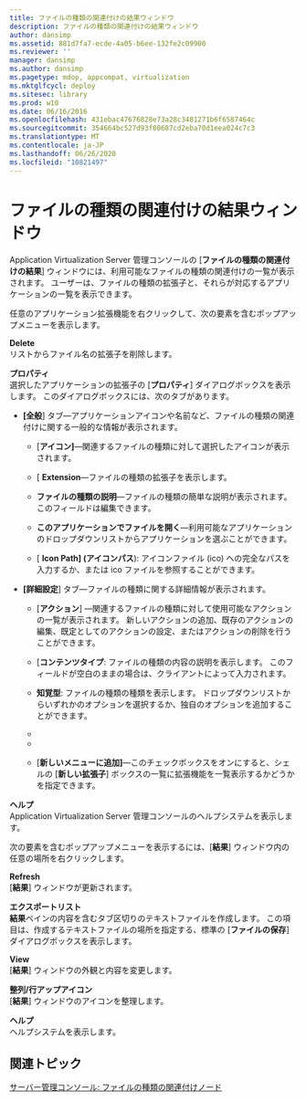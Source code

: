 ```yaml
---
title: ファイルの種類の関連付けの結果ウィンドウ
description: ファイルの種類の関連付けの結果ウィンドウ
author: dansimp
ms.assetid: 881d7fa7-ecde-4a05-b6ee-132fe2c09900
ms.reviewer: ''
manager: dansimp
ms.author: dansimp
ms.pagetype: mdop, appcompat, virtualization
ms.mktglfcycl: deploy
ms.sitesec: library
ms.prod: w10
ms.date: 06/16/2016
ms.openlocfilehash: 431ebac47676828e73a28c3481271b6f6587464c
ms.sourcegitcommit: 354664bc527d93f80687cd2eba70d1eea024c7c3
ms.translationtype: MT
ms.contentlocale: ja-JP
ms.lasthandoff: 06/26/2020
ms.locfileid: "10821497"
---
```

# ファイルの種類の関連付けの結果ウィンドウ


Application Virtualization Server 管理コンソールの [**ファイルの種類の関連付けの結果**] ウィンドウには、利用可能なファイルの種類の関連付けの一覧が表示されます。 ユーザーは、ファイルの種類の拡張子と、それらが対応するアプリケーションの一覧を表示できます。

任意のアプリケーション拡張機能を右クリックして、次の要素を含むポップアップメニューを表示します。

<a href="" id="delete"></a>**Delete**  
リストからファイル名の拡張子を削除します。

<a href="" id="properties"></a>**プロパティ**  
選択したアプリケーションの拡張子の [**プロパティ**] ダイアログボックスを表示します。 このダイアログボックスには、次のタブがあります。

-   **[全般**] タブ—アプリケーションアイコンや名前など、ファイルの種類の関連付けに関する一般的な情報が表示されます。

    -   [**アイコン]**—関連するファイルの種類に対して選択したアイコンが表示されます。

    -   [ **Extension**—ファイルの種類の拡張子を表示します。

    -   **ファイルの種類の説明**—ファイルの種類の簡単な説明が表示されます。 このフィールドは編集できます。

    -   **このアプリケーションでファイルを開く**—利用可能なアプリケーションのドロップダウンリストからアプリケーションを選ぶことができます。

    -   [ **Icon Path] (アイコンパス**): アイコンファイル (ico) への完全なパスを入力するか、または ico ファイルを参照することができます。

-   **[詳細設定**] タブ—ファイルの種類に関する詳細情報が表示されます。

    -   [**アクション**] —関連するファイルの種類に対して使用可能なアクションの一覧が表示されます。 新しいアクションの追加、既存のアクションの編集、既定としてのアクションの設定、またはアクションの削除を行うことができます。

    -   [**コンテンツタイプ**: ファイルの種類の内容の説明を表示します。 このフィールドが空白のままの場合は、クライアントによって入力されます。

    -   **知覚型**: ファイルの種類の種類を表示します。 ドロップダウンリストからいずれかのオプションを選択するか、独自のオプションを追加することができます。

    -   [**ダウンロード後に開くことを確認**する]: アプリケーションが読み込まれた後に確認メッセージを表示するには、このチェックボックスをオンにします。

    -   [**常に拡張子を表示**する]: ユーザーが既知のファイルの種類の拡張子を非表示にするように要求した場合でも、その拡張機能を表示することを指定するには、このチェックボックスをオンにします。

    -   [**新しいメニューに追加]**—このチェックボックスをオンにすると、シェルの [**新しい拡張子**] ボックスの一覧に拡張機能を一覧表示するかどうかを指定できます。

<a href="" id="help"></a>**ヘルプ**  
Application Virtualization Server 管理コンソールのヘルプシステムを表示します。

次の要素を含むポップアップメニューを表示するには、[**結果**] ウィンドウ内の任意の場所を右クリックします。

<a href="" id="refresh"></a>**Refresh**  
[**結果**] ウィンドウが更新されます。

<a href="" id="export-list"></a>**エクスポートリスト**  
**結果**ペインの内容を含むタブ区切りのテキストファイルを作成します。 この項目は、作成するテキストファイルの場所を指定する、標準の [**ファイルの保存**] ダイアログボックスを表示します。

<a href="" id="view"></a>**View**  
[**結果**] ウィンドウの外観と内容を変更します。

<a href="" id="arrange-line-up-icons"></a>**整列/行アップアイコン**  
[**結果**] ウィンドウのアイコンを整理します。

<a href="" id="help"></a>**ヘルプ**  
ヘルプシステムを表示します。

## 関連トピック


[サーバー管理コンソール: ファイルの種類の関連付けノード](server-management-console-file-type-associations-node.md)

 

 





